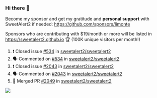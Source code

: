 ### Hi there 👋

Become my sponsor and get my gratitude and **personal support** with SweetAlert2 if needed: https://github.com/sponsors/limonte

Sponsors who are contributing with $19/month or more will be listed in https://sweetalert2.github.io 🏆 (100K unique visitors per month!)

<!--START_SECTION:activity-->
1. ❗️ Closed issue [#534](https://github.com//sweetalert2/sweetalert2/issues/534) in [sweetalert2/sweetalert2](https://github.com//sweetalert2/sweetalert2)
2. 🗣 Commented on [#534](https://github.com//sweetalert2/sweetalert2/issues/534) in [sweetalert2/sweetalert2](https://github.com//sweetalert2/sweetalert2)
3. ❗️ Closed issue [#2043](https://github.com//sweetalert2/sweetalert2/issues/2043) in [sweetalert2/sweetalert2](https://github.com//sweetalert2/sweetalert2)
4. 🗣 Commented on [#2043](https://github.com//sweetalert2/sweetalert2/issues/2043) in [sweetalert2/sweetalert2](https://github.com//sweetalert2/sweetalert2)
5. 🎉 Merged PR [#2049](https://github.com//sweetalert2/sweetalert2/pull/2049) in [sweetalert2/sweetalert2](https://github.com//sweetalert2/sweetalert2)
<!--END_SECTION:activity-->

![](https://github-readme-stats.vercel.app/api?username=limonte&theme=vue&show_icons=true)
